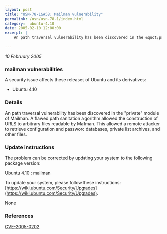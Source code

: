 ```yaml
---
layout: post
title: "USN-78-1&#58; Mailman vulnerability"
permalink: /usn/usn-78-1/index.html
category:  ubuntu-4.10
date: 2005-02-10 12:00:00
excerpt: |
    An path traversal vulnerability has been discovered in the &quot;private&quot; module of Mailman. A flawed path sanitation algorithm allowed the construction of URLS to arbitrary files readable by Mailman. This allowed a remote attacker to retrieve configuration and password databases, private list archives, and other files.
    
--- 
```

 
 

*10 February 2005*

### mailman vulnerabilities

A security issue affects these releases of Ubuntu and its derivatives:

* Ubuntu 4.10

### Details

An path traversal vulnerability has been discovered in the &quot;private&quot; module of Mailman. A flawed path sanitation algorithm allowed the construction of URLS to arbitrary files readable by Mailman. This allowed a remote attacker to retrieve configuration and password databases, private list archives, and other files.

### Update instructions

The problem can be corrected by updating your system to the following package version:

Ubuntu 4.10
 : mailman 

To update your system, please follow these instructions: [https://wiki.ubuntu.com/Security/Upgrades](https://wiki.ubuntu.com/Security/Upgrades).

None

### References

 
 [CVE-2005-0202](http://people.ubuntu.com/~ubuntu-security/cve/CVE-2005-0202)
 

